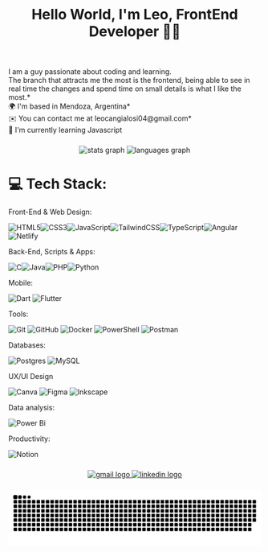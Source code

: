 <br clear="both">

<h1 align="center">Hello World, I'm Leo, FrontEnd Developer 👋🏼</h1>

###

<br clear="both">

<p align="left">I am a guy passionate about coding and learning. <br>The branch that attracts me the most is the frontend, being able to see in real time the changes and spend time on small details is what I like the most.* <br>🌍  I'm based in Mendoza, Argentina* <br>✉️  You can contact me at leocangialosi04@gmail.com* <br>🧠  I'm currently learning Javascript</p>

###

<div align="center">
  <img src="https://github-readme-stats.vercel.app/api?username=LeoCan10&hide_title=false&hide_rank=false&show_icons=true&include_all_commits=true&count_private=true&disable_animations=false&theme=merko&locale=en&hide_border=false&custom_title=My%20Github%20Stats" height="160" alt="stats graph"  />
  <img src="https://github-readme-stats.vercel.app/api/top-langs?username=LeoCan10&locale=en&hide_title=false&layout=compact&card_width=320&langs_count=4&theme=merko&hide_border=false" height="160" alt="languages graph"  />
</div>

###
# 💻 Tech Stack:

Front-End & Web Design:

![HTML5](https://img.shields.io/badge/html5-%23E34F26.svg?style=for-the-badge&logo=html5&logoColor=white)![CSS3](https://img.shields.io/badge/css3-%231572B6.svg?style=for-the-badge&logo=css3&logoColor=white)![JavaScript](https://img.shields.io/badge/javascript-%23323330.svg?style=for-the-badge&logo=javascript&logoColor=%23F7DF1E)![TailwindCSS](https://img.shields.io/badge/tailwindcss-%2338B2AC.svg?style=for-the-badge&logo=tailwind-css&logoColor=white)![TypeScript](https://img.shields.io/badge/typescript-%23007ACC.svg?style=for-the-badge&logo=typescript&logoColor=white)![Angular](https://img.shields.io/badge/angular-%23DD0031.svg?style=for-the-badge&logo=angular&logoColor=white)![Netlify](https://img.shields.io/badge/netlify-%23000000.svg?style=for-the-badge&logo=netlify&logoColor=#00C7B7)

Back-End, Scripts & Apps:

![C](https://img.shields.io/badge/c-%2300599C.svg?style=for-the-badge&logo=c&logoColor=white)![Java](https://img.shields.io/badge/java-%23ED8B00.svg?style=for-the-badge&logo=openjdk&logoColor=white)![PHP](https://img.shields.io/badge/php-%23777BB4.svg?style=for-the-badge&logo=php&logoColor=white)![Python](https://img.shields.io/badge/python-3670A0?style=for-the-badge&logo=python&logoColor=ffdd54)


Mobile:

![Dart](https://img.shields.io/badge/dart-%230175C2.svg?style=for-the-badge&logo=dart&logoColor=white)
![Flutter](https://img.shields.io/badge/Flutter-%2302569B.svg?style=for-the-badge&logo=Flutter&logoColor=white)

Tools:

![Git](https://img.shields.io/badge/git-%23F05033.svg?style=for-the-badge&logo=git&logoColor=white)
![GitHub](https://img.shields.io/badge/github-%23121011.svg?style=for-the-badge&logo=github&logoColor=white) 
![Docker](https://img.shields.io/badge/docker-%230db7ed.svg?style=for-the-badge&logo=docker&logoColor=white)
![PowerShell](https://img.shields.io/badge/PowerShell-%235391FE.svg?style=for-the-badge&logo=powershell&logoColor=white)
![Postman](https://img.shields.io/badge/Postman-FF6C37?style=for-the-badge&logo=postman&logoColor=white)

Databases:

![Postgres](https://img.shields.io/badge/postgres-%23316192.svg?style=for-the-badge&logo=postgresql&logoColor=white) 
![MySQL](https://img.shields.io/badge/mysql-4479A1.svg?style=for-the-badge&logo=mysql&logoColor=white) 

UX/UI Design

![Canva](https://img.shields.io/badge/Canva-%2300C4CC.svg?style=for-the-badge&logo=Canva&logoColor=white)
![Figma](https://img.shields.io/badge/figma-%23F24E1E.svg?style=for-the-badge&logo=figma&logoColor=white)
![Inkscape](https://img.shields.io/badge/Inkscape-e0e0e0?style=for-the-badge&logo=inkscape&logoColor=080A13)

Data analysis:

![Power Bi](https://img.shields.io/badge/power_bi-F2C811?style=for-the-badge&logo=powerbi&logoColor=black)

Productivity:

![Notion](https://img.shields.io/badge/Notion-%23000000.svg?style=for-the-badge&logo=notion&logoColor=white)  

###

<div align="center">
  <a href="leocangialosi04@gmail.com" target="_blank">
    <img src="https://img.shields.io/static/v1?message=Gmail&logo=gmail&label=&color=D14836&logoColor=black&labelColor=&style=for-the-badge" height="40" alt="gmail logo"  />
  </a>
  <a href="https://www.linkedin.com/feed/" target="_blank">
    <img src="https://img.shields.io/static/v1?message=LinkedIn&logo=linkedin&label=&color=0077B5&logoColor=black&labelColor=&style=for-the-badge" height="40" alt="linkedin logo"  />
  </a>
</div>

###
<picture>
  <source media="(prefers-color-scheme: dark)" srcset="https://raw.githubusercontent.com/LeoCan10/LeoCan10/output/github-snake-dark.svg" />
  <source media="(prefers-color-scheme: light)" srcset="https://raw.githubusercontent.com/LeoCan10/LeoCan10/output/github-snake.svg" />
  <img alt="github-snake" src="https://raw.githubusercontent.com/LeoCan10/LeoCan10/output/github-snake.svg" />
</picture>
